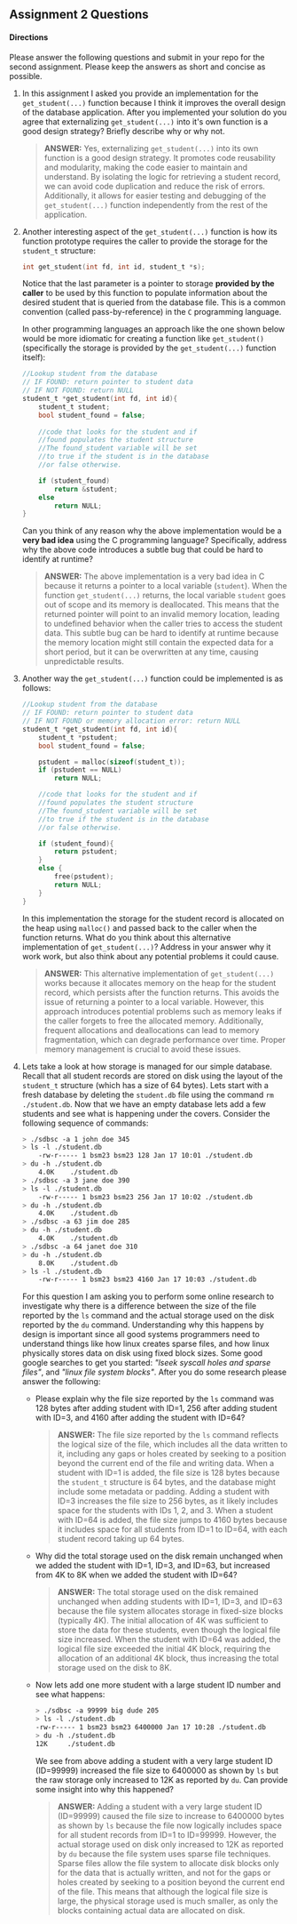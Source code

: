 ## Assignment 2 Questions

#### Directions
Please answer the following questions and submit in your repo for the second assignment.  Please keep the answers as short and concise as possible.

1. In this assignment I asked you provide an implementation for the `get_student(...)` function because I think it improves the overall design of the database application.   After you implemented your solution do you agree that externalizing `get_student(...)` into it's own function is a good design strategy?  Briefly describe why or why not.

    > **ANSWER:** Yes, externalizing `get_student(...)` into its own function is a good design strategy. It promotes code reusability and modularity, making the code easier to maintain and understand. By isolating the logic for retrieving a student record, we can avoid code duplication and reduce the risk of errors. Additionally, it allows for easier testing and debugging of the `get_student(...)` function independently from the rest of the application.

2. Another interesting aspect of the `get_student(...)` function is how its function prototype requires the caller to provide the storage for the `student_t` structure:

    ```c
    int get_student(int fd, int id, student_t *s);
    ```

    Notice that the last parameter is a pointer to storage **provided by the caller** to be used by this function to populate information about the desired student that is queried from the database file. This is a common convention (called pass-by-reference) in the `C` programming language. 

    In other programming languages an approach like the one shown below would be more idiomatic for creating a function like `get_student()` (specifically the storage is provided by the `get_student(...)` function itself):

    ```c
    //Lookup student from the database
    // IF FOUND: return pointer to student data
    // IF NOT FOUND: return NULL
    student_t *get_student(int fd, int id){
        student_t student;
        bool student_found = false;
        
        //code that looks for the student and if
        //found populates the student structure
        //The found_student variable will be set
        //to true if the student is in the database
        //or false otherwise.

        if (student_found)
            return &student;
        else
            return NULL;
    }
    ```
    Can you think of any reason why the above implementation would be a **very bad idea** using the C programming language?  Specifically, address why the above code introduces a subtle bug that could be hard to identify at runtime?

    > **ANSWER:** The above implementation is a very bad idea in C because it returns a pointer to a local variable (`student`). When the function `get_student(...)` returns, the local variable `student` goes out of scope and its memory is deallocated. This means that the returned pointer will point to an invalid memory location, leading to undefined behavior when the caller tries to access the student data. This subtle bug can be hard to identify at runtime because the memory location might still contain the expected data for a short period, but it can be overwritten at any time, causing unpredictable results.

3. Another way the `get_student(...)` function could be implemented is as follows:

    ```c
    //Lookup student from the database
    // IF FOUND: return pointer to student data
    // IF NOT FOUND or memory allocation error: return NULL
    student_t *get_student(int fd, int id){
        student_t *pstudent;
        bool student_found = false;

        pstudent = malloc(sizeof(student_t));
        if (pstudent == NULL)
            return NULL;

        //code that looks for the student and if
        //found populates the student structure
        //The found_student variable will be set
        //to true if the student is in the database
        //or false otherwise.

        if (student_found){
            return pstudent;
        }
        else {
            free(pstudent);
            return NULL;
        }
    }
    ```
    In this implementation the storage for the student record is allocated on the heap using `malloc()` and passed back to the caller when the function returns. What do you think about this alternative implementation of `get_student(...)`?  Address in your answer why it work work, but also think about any potential problems it could cause.

    > **ANSWER:** This alternative implementation of `get_student(...)` works because it allocates memory on the heap for the student record, which persists after the function returns. This avoids the issue of returning a pointer to a local variable. However, this approach introduces potential problems such as memory leaks if the caller forgets to free the allocated memory. Additionally, frequent allocations and deallocations can lead to memory fragmentation, which can degrade performance over time. Proper memory management is crucial to avoid these issues.


4. Lets take a look at how storage is managed for our simple database. Recall that all student records are stored on disk using the layout of the `student_t` structure (which has a size of 64 bytes).  Lets start with a fresh database by deleting the `student.db` file using the command `rm ./student.db`.  Now that we have an empty database lets add a few students and see what is happening under the covers.  Consider the following sequence of commands:

    ```bash
    > ./sdbsc -a 1 john doe 345
    > ls -l ./student.db
        -rw-r----- 1 bsm23 bsm23 128 Jan 17 10:01 ./student.db
    > du -h ./student.db
        4.0K    ./student.db
    > ./sdbsc -a 3 jane doe 390
    > ls -l ./student.db
        -rw-r----- 1 bsm23 bsm23 256 Jan 17 10:02 ./student.db
    > du -h ./student.db
        4.0K    ./student.db
    > ./sdbsc -a 63 jim doe 285
    > du -h ./student.db
        4.0K    ./student.db
    > ./sdbsc -a 64 janet doe 310
    > du -h ./student.db
        8.0K    ./student.db
    > ls -l ./student.db
        -rw-r----- 1 bsm23 bsm23 4160 Jan 17 10:03 ./student.db
    ```

    For this question I am asking you to perform some online research to investigate why there is a difference between the size of the file reported by the `ls` command and the actual storage used on the disk reported by the `du` command.  Understanding why this happens by design is important since all good systems programmers need to understand things like how linux creates sparse files, and how linux physically stores data on disk using fixed block sizes.  Some good google searches to get you started: _"lseek syscall holes and sparse files"_, and _"linux file system blocks"_.  After you do some research please answer the following:

    - Please explain why the file size reported by the `ls` command was 128 bytes after adding student with ID=1, 256 after adding student with ID=3, and 4160 after adding the student with ID=64?

        > **ANSWER:** The file size reported by the `ls` command reflects the logical size of the file, which includes all the data written to it, including any gaps or holes created by seeking to a position beyond the current end of the file and writing data. When a student with ID=1 is added, the file size is 128 bytes because the `student_t` structure is 64 bytes, and the database might include some metadata or padding. Adding a student with ID=3 increases the file size to 256 bytes, as it likely includes space for the students with IDs 1, 2, and 3. When a student with ID=64 is added, the file size jumps to 4160 bytes because it includes space for all students from ID=1 to ID=64, with each student record taking up 64 bytes.

    -   Why did the total storage used on the disk remain unchanged when we added the student with ID=1, ID=3, and ID=63, but increased from 4K to 8K when we added the student with ID=64?

        > **ANSWER:** The total storage used on the disk remained unchanged when adding students with ID=1, ID=3, and ID=63 because the file system allocates storage in fixed-size blocks (typically 4K). The initial allocation of 4K was sufficient to store the data for these students, even though the logical file size increased. When the student with ID=64 was added, the logical file size exceeded the initial 4K block, requiring the allocation of an additional 4K block, thus increasing the total storage used on the disk to 8K.

    - Now lets add one more student with a large student ID number  and see what happens:

        ```bash
        > ./sdbsc -a 99999 big dude 205 
        > ls -l ./student.db
        -rw-r----- 1 bsm23 bsm23 6400000 Jan 17 10:28 ./student.db
        > du -h ./student.db
        12K     ./student.db
        ```
        We see from above adding a student with a very large student ID (ID=99999) increased the file size to 6400000 as shown by `ls` but the raw storage only increased to 12K as reported by `du`.  Can provide some insight into why this happened?

        > **ANSWER:** Adding a student with a very large student ID (ID=99999) caused the file size to increase to 6400000 bytes as shown by `ls` because the file now logically includes space for all student records from ID=1 to ID=99999. However, the actual storage used on disk only increased to 12K as reported by `du` because the file system uses sparse file techniques. Sparse files allow the file system to allocate disk blocks only for the data that is actually written, and not for the gaps or holes created by seeking to a position beyond the current end of the file. This means that although the logical file size is large, the physical storage used is much smaller, as only the blocks containing actual data are allocated on disk.
